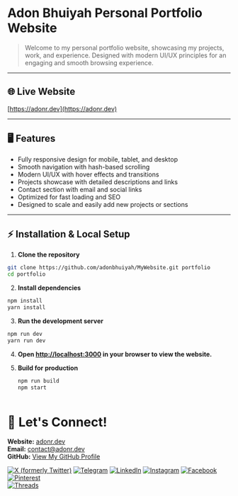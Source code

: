 # Adon Bhuiyah Personal Portfolio Website

> Welcome to my personal portfolio website, showcasing my projects, work, and experience. Designed with modern UI/UX principles for an engaging and smooth browsing experience.

---

## 🌐 Live Website

[https://adonr.dev](https://adonr.dev)

---

## 🖥️ Features

- Fully responsive design for mobile, tablet, and desktop
- Smooth navigation with hash-based scrolling
- Modern UI/UX with hover effects and transitions
- Projects showcase with detailed descriptions and links
- Contact section with email and social links
- Optimized for fast loading and SEO
- Designed to scale and easily add new projects or sections

---

## ⚡ Installation & Local Setup

1. **Clone the repository**

```bash
git clone https://github.com/adonbhuiyah/MyWebsite.git portfolio
cd portfolio
```

2. **Install dependencies**

```bash
npm install
yarn install

```

3. **Run the development server**

```bash
npm run dev
yarn run dev

```

4. **Open [http://localhost:3000](http://localhost:3000) in your browser to view the website.**

5. **Build for production**

   ```bash
   npm run build
   npm start
   ```

```

```

# 🤝 Let's Connect!

**Website:** [adonr.dev](https://adonr.dev)  
**Email:** [contact@adonr.dev](mailto:contact@adonr.dev)  
**GitHub:** [View My GitHub Profile](https://github.com/AdonBhuiyah)

[![X (formerly Twitter)](https://img.shields.io/badge/-X-black?style=flat-square&logo=x&logoColor=white)](https://x.com/AdonBhuiyah)
[![Telegram](https://img.shields.io/badge/-Telegram-26A5E4?style=flat-square&logo=telegram&logoColor=white)](https://t.me/AdonBhuiyah)
[![LinkedIn](https://img.shields.io/badge/-LinkedIn-0077B5?style=flat-square&logo=linkedin&logoColor=white)](https://linkedin.com/in/AdonBhuiyah)
[![Instagram](https://img.shields.io/badge/-Instagram-E4405F?style=flat-square&logo=instagram&logoColor=white)](https://instagram.com/AdonBhuiyah)
[![Facebook](https://img.shields.io/badge/-Facebook-E4405F?style=flat-square&logo=facebook&logoColor=white)](https://facebook.com/AdonBhuiyah1)
[![Pinterest](https://img.shields.io/badge/-Pinterest-BD081C?style=flat-square&logo=pinterest&logoColor=white)](https://pinterest.com/AdonBhuiyah)  
[![Threads](https://img.shields.io/badge/-Threads-000000?style=flat-square&logo=threads&logoColor=white)](https://threads.net/AdonBhuiyah)
